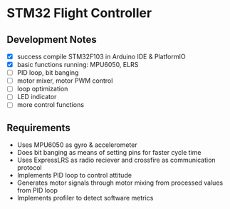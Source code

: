 # STM32 Flight Controller

## Development Notes
- [x] success compile STM32F103 in Arduino IDE & PlatformIO
- [x] basic functions running: MPU6050, ELRS
- [ ] PID loop, bit banging
- [ ] motor mixer, motor PWM control
- [ ] loop optimization
- [ ] LED indicator
- [ ] more control functions

## Requirements
- Uses MPU6050 as gyro & accelerometer
- Does bit banging as means of setting pins for faster cycle time
- Uses ExpressLRS as radio reciever and crossfire as communication protocol
- Implements PID loop to control attitude
- Generates motor signals through motor mixing from processed values from PID loop
- Implements profiler to detect software metrics